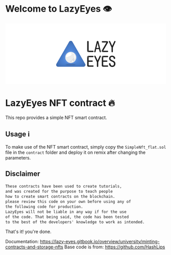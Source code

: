 # Welcome to LazyEyes 👁

![](https://github.com/lazyeyesdao/lazyeyes-nft-contract/blob/main/Logo.png)

# LazyEyes NFT contract 🔥

This repo provides a simple NFT smart contract.

## Usage ℹ️

To make use of the NFT smart contract, simply copy the `SimpleNft_flat.sol` file in the `contract` folder and deploy it on remix after changing the parameters.

## Disclaimer

    These contracts have been used to create tutorials,
    and was created for the purpose to teach people
    how to create smart contracts on the blockchain.
    please review this code on your own before using any of
    the following code for production.
    LazyEyes will not be liable in any way if for the use
    of the code. That being said, the code has been tested
    to the best of the developers' knowledge to work as intended.

That's it! you're done.

Documentation: https://lazy-eyes.gitbook.io/overview/university/minting-contracts-and-storage-nfts
Base code is from: https://github.com/HashLips
